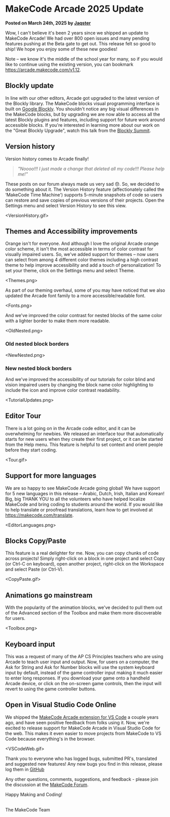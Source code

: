 # MakeCode Arcade 2025 Update

**Posted on March 24th, 2025 by [Jaqster](https://github.com/jaqster)**

Wow, I can't believe it's been 2 years since we shipped an update to MakeCode Arcade! We had over 800 open issues and many pending features pushing at the Beta gate to get out. This release felt so good to ship! We hope you enjoy some of these new goodies!

Note – we know it's the middle of the school year for many, so if you would like to continue using the existing version, you can bookmark https://arcade.makecode.com/v1.12. 

## Blockly update

In line with our other editors, Arcade got upgraded to the latest version of the Blockly library. The MakeCode blocks visual programming interface is built on [Google 
Blockly](https://developers.google.com/blockly). You shouldn't notice any big visual differences in the MakeCode blocks, but by upgrading we are now able to access all the latest Blockly plugins and features, including support for future work around accessible blocks. If you're interested in learning more about our work on the "Great Blockly Upgrade", watch this talk from the [Blockly Summit](https://youtu.be/SoXN61lSL9U).

## Version history

Version history comes to Arcade finally!

>_"Noooo!!! I just made a change that deleted all my code!!! Please help me!"_

These posts on our forum always made us very sad 😞. So, we decided to do something about it. The Version History feature (affectionately called the ‘MakeCode Time Machine') supports 5-minute snapshots of code so users can restore and save copies of previous versions of their projects. Open the Settings menu and select Version History to see this view.

<VersionHistory.gif>

## Themes and Accessibility improvements

Orange isn't for everyone. And although I love the original Arcade orange color scheme, it isn't the most accessible in terms of color contrast for visually impaired users. So, we've added support for themes – now users can select from among 4 different color themes including a high contrast theme to help improve accessibility and add a touch of personalization! To set your theme, click on the Settings menu and select Theme.

<Themes.png>

As part of our theming overhaul, some of you may have noticed that we also updated the Arcade font family to a more accessible/readable font.

<Fonts.png>

And we've improved the color contrast for nested blocks of the same color with a lighter border to make them more readable.

<OldNested.png>

### Old nested block borders

<NewNested.png>

### New nested block borders

And we've improved the accessibility of our tutorials for color blind and vision impaired users by changing the block name color highlighting to include the icon and improve color contrast readability.

<TutorialUpdates.png>

## Editor Tour

There is a lot going on in the Arcade code editor, and it can be overwhelming for newbies. We released an interface tour that automatically starts for new users when they create their first project, or it can be started from the Help menu. This feature is helpful to set context and orient people before they start coding.

<Tour.gif>

## Support for more languages

We are so happy to see MakeCode Arcade going global! We have support for 5 new languages in this release – Arabic, Dutch, Irish, Italian and Korean! Big, big THANK YOU to all the volunteers who have helped localize MakeCode and bring coding to students around the world. If you would like to help translate or proofread translations, learn how to get involved at https://makecode.com/translate. 

<EditorLanguages.png>

## Blocks Copy/Paste

This feature is a real delighter for me. Now, you can copy chunks of code across projects! Simply right-click on a block in one project and select Copy (or Ctrl-C on keyboard), open another project, right-click on the Workspace and select Paste (or Ctrl-V).

<CopyPaste.gif>

## Animations go mainstream

With the popularity of the animation blocks, we've decided to pull them out of the Advanced section of the Toolbox and make them more discoverable for users.

<Toolbox.png>

## Keyboard input

This was a request of many of the AP CS Principles teachers who are using Arcade to teach user input and output. Now, for users on a computer, the Ask for String and Ask for Number blocks will use the system keyboard input by default, instead of the game controller input making it much easier to enter long responses. If you download your game onto a handheld Arcade device, or click on the on-screen game controls, then the input will revert to using the game controller buttons.

<Keyboard input.gif>

## Open in Visual Studio Code Online

We shipped the [MakeCode Arcade extension for VS Code]( https://makecode.com/blog/arcade/vscode-extension) a couple years ago, and have seen positive feedback from folks using it. Now, we're excited to release support for MakeCode Arcade in Visual Studio Code for the web. This makes it even easier to move projects from MakeCode to VS Code because everything's in the browser.

<VSCodeWeb.gif>

Thank you to everyone who has logged bugs, submitted PR's, translated and suggested new features! Any new bugs you find in this release, please log them in [GitHub](https://github.com/Microsoft/pxt-arcade/issues)

Any other questions, comments, suggestions, and feedback - please join the discussion at the
[MakeCode Forum](https://forum.makecode.com).

Happy Making and Coding!

<br/>
The MakeCode Team